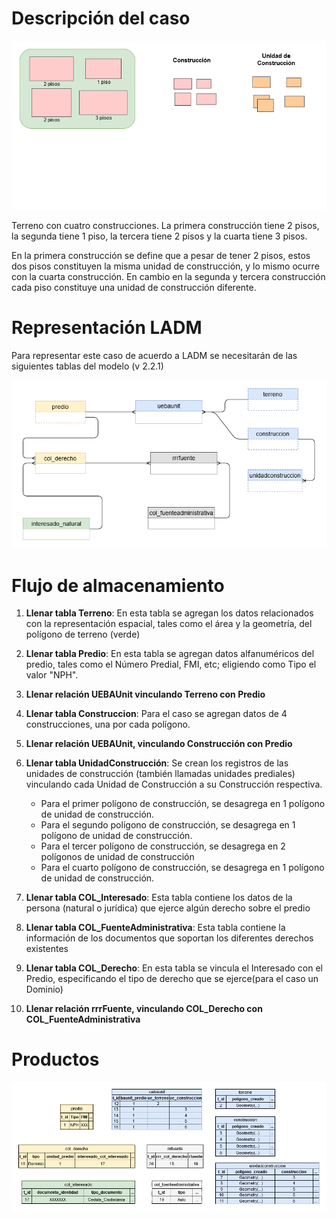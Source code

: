 # Descripción del caso

![Caso NPH](https://github.com/AgenciaImplementacion/condiciones_predios/blob/master/nph/NPH-Caso.png)

Terreno con cuatro construcciones.
La primera construcción tiene 2 pisos, la segunda tiene 1 piso, la tercera tiene 2 pisos y la cuarta tiene 3 pisos.

En la primera construcción se define que a pesar de tener 2 pisos, estos dos pisos constituyen la misma unidad de construcción, y lo mismo ocurre con la cuarta construcción. En cambio en la segunda y tercera construcción cada piso constituye una unidad de construcción diferente.

# Representación LADM

Para representar este caso de acuerdo a LADM se necesitarán de las siguientes tablas del modelo (v 2.2.1)

![Diagrama Entidad Relación simplificado](https://github.com/AgenciaImplementacion/condiciones_predios/blob/master/nph/NPH-ER.png)

# Flujo de almacenamiento

1. **Llenar tabla Terreno**: En esta tabla se agregan los datos relacionados con la representación espacial, tales como el área y la geometría, del polígono de terreno (verde)
2. **Llenar tabla Predio**: En esta tabla se agregan datos alfanuméricos del predio, tales como el Número Predial, FMI, etc; eligiendo como Tipo el valor "NPH".
3. **Llenar relación UEBAUnit vinculando Terreno con Predio**
4. **Llenar tabla Construccion**: Para el caso se agregan datos de 4 construcciones, una por cada polígono. 
5. **Llenar relación UEBAUnit, vinculando Construcción con Predio**
6. **Llenar tabla UnidadConstrucción**: Se crean los registros de las unidades de construcción (también llamadas unidades prediales) vinculando cada Unidad de Construcción a su Construcción respectiva. 

   + Para el primer polígono de construcción, se desagrega en 1 polígono de unidad de construcción. 
   + Para el segundo polígono de construcción, se desagrega en 1 polígono de unidad de construcción.
   + Para el tercer polígono de construcción, se desagrega en 2 polígonos de unidad de construcción
   + Para el cuarto polígono de construcción, se desagrega en 1 polígono de unidad de construcción. 
   
7. **Llenar tabla COL_Interesado**: Esta tabla contiene los datos de la persona (natural o jurídica) que ejerce algún derecho sobre el predio
8. **Llenar tabla COL_FuenteAdministrativa**: Esta tabla contiene la información de los documentos que soportan los diferentes derechos existentes
9. **Llenar tabla COL_Derecho**: En esta tabla se vincula el Interesado con el Predio, especificando el tipo de derecho que se ejerce(para el caso un Dominio)
10. **Llenar relación rrrFuente, vinculando COL_Derecho con COL_FuenteAdministrativa**


# Productos

![Esquema de tablas](https://github.com/AgenciaImplementacion/condiciones_predios/blob/master/nph/NPH-Tablas.png)
